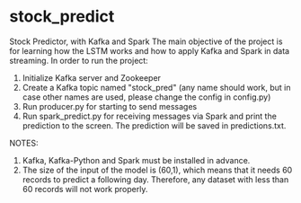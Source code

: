 # stock_predict
Stock Predictor, with Kafka and Spark
The main objective of the project is for learning how the LSTM works and how to apply Kafka and Spark in data streaming.
In order to run the project: 
1. Initialize Kafka server and Zookeeper
2. Create a Kafka topic named "stock_pred" (any name should work, but in case other names are used, please change the config in config.py)
3. Run producer.py for starting to send messages 
4. Run spark_predict.py for receiving messages via Spark and print the prediction to the screen. The prediction will be saved in predictions.txt.

NOTES:
1. Kafka, Kafka-Python and Spark must be installed in advance.
2. The size of the input of the model is (60,1), which means that it needs 60 records to predict a following day. Therefore, any dataset with less than 60 records will not work properly. 
